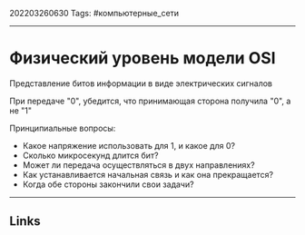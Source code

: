202203260630
Tags: #компьютерные_сети

---

# Физический уровень модели OSI
Представление битов информации в виде электрических сигналов

При передаче "0", убедится, что принимающая сторона получила "0", а не "1"

Принципиальные вопросы:
- Какое напряжение использовать для 1, и какое для 0?
- Сколько микросекунд длится бит?
- Может ли передача осуществляться в двух направлениях?
- Как устанавливается начальная связь и как она прекращается?
- Когда обе стороны закончили свои задачи?

---
## Links
